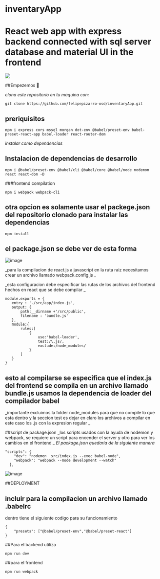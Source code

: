 # inventaryApp
# React web app with express backend connected with sql server database and material UI in the frontend

 
![](https://img.shields.io/badge/download-1K-brightgreen.svg)

##Empezemos 🚀

_clona este repositorio en tu maquina con:_

```
git clone https://github.com/felipepizarro-osd/inventaryApp.git
```
## preriquisitos 
```
npm i express cors mssql morgan dot-env @babel/preset-env babel-preset-react-app babel-loader react-router-dom 
```
_instalar como dependencias_

## Instalacion de dependencias de desarrollo
```
npm i @babel/preset-env @babel/cli @babel/core @babel/node nodemon react react-dom -D
```
###frontend compilation 
```
npm i webpack webpack-cli
```
## otra opcion es solamente usar el packege.json del repositorio clonado para instalar las dependencias
```
npm install 
```
## el package.json se debe ver de esta forma 
![image](https://user-images.githubusercontent.com/66143232/169660243-3fc88510-2480-4ff0-b763-5cf4e3b17bf7.png)

_para la compilacion de react.js a javascript en la ruta raiz necesitamos crear un archivo llamado webpack.config.js _

_esta configuracion debe especificar las rutas de los archivos del frontend hechos en react que se debe compilar _
 
 ```
 module.exports = { 
    entry : './src/app/index.js',
    output: {
        path:__dirname +'/src/public',
        filename : 'bundle.js'
    },
    module:{
        rules:[
            {
                use:'babel-loader',
                test:/\.js/,
                exclude:/node_modules/
            }
        ]
    }
}
 ```
 ## esto al compilarse se especifica que el index.js del frontend se compila en un archivo llamado bundle.js usamos la dependencia de loader del compilador babel 
 _importante excluimos la folder node_modules para que no compile lo que esta dentro y la seccion test es dejar en claro los archivos a compilar en este caso los .js con la expresion regular _
 
 ##script de package.json
_los scripts usados con la ayuda de nodemon y webpack, se requiere un script para encender el server y otro para ver los cambios en el frontend _
_El package.json quedaria de la siguiente manera_

```
"scripts": {
    "dev": "nodemon  src/index.js --exec babel-node",
    "webpack": "webpack --mode development --watch"
  },
```

![image](https://user-images.githubusercontent.com/66143232/169660695-52dd43ff-a390-4896-b11c-291c334bfa25.png)

##DEPLOYMENT
## incluir para la compilacion un archivo llamado .babelrc
dentro tiene el siguiente codigo para su funcionamiento 
```
{
    "presets": ["@babel/preset-env","@babel/preset-react"]
}
```

##Para el backend utiliza
```
npm run dev
```

##para el frontend
```
npm run webpack
```

